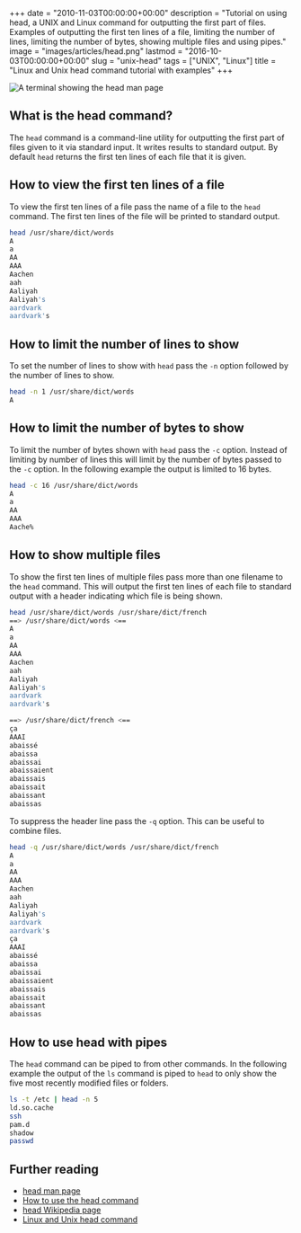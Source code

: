+++
date = "2010-11-03T00:00:00+00:00"
description = "Tutorial on using head, a UNIX and Linux command for outputting the first part of files. Examples of outputting the first ten lines of a file, limiting the number of lines, limiting the number of bytes, showing multiple files and using pipes."
image = "images/articles/head.png"
lastmod = "2016-10-03T00:00:00+00:00"
slug = "unix-head"
tags = ["UNIX", "Linux"]
title = "Linux and Unix head command tutorial with examples"
+++

![A terminal showing the head man page][6]

## What is the head command?

The `head` command is a command-line utility for outputting the first part of
files given to it via standard input. It writes results to standard output. By
default `head` returns the first ten lines of each file that it is given.

## How to view the first ten lines of a file

To view the first ten lines of a file pass the name of a file to the `head`
command. The first ten lines of the file will be printed to standard output.

```sh
head /usr/share/dict/words
A
a
AA
AAA
Aachen
aah
Aaliyah
Aaliyah's
aardvark
aardvark's
```

## How to limit the number of lines to show

To set the number of lines to show with `head` pass the `-n` option followed by
the number of lines to show.

```sh
head -n 1 /usr/share/dict/words
A
```

## How to limit the number of bytes to show

To limit the number of bytes shown with `head` pass the `-c` option. Instead of
limiting by number of lines this will limit by the number of bytes passed to the
`-c` option. In the following example the output is limited to 16 bytes.

```sh
head -c 16 /usr/share/dict/words
A
a
AA
AAA
Aache%
```

## How to show multiple files

To show the first ten lines of multiple files pass more than one filename to the
`head` command. This will output the first ten lines of each file to standard
output with a header indicating which file is being shown.

```sh
head /usr/share/dict/words /usr/share/dict/french
==> /usr/share/dict/words <==
A
a
AA
AAA
Aachen
aah
Aaliyah
Aaliyah's
aardvark
aardvark's
```

```sh
==> /usr/share/dict/french <==
ça
AAAI
abaissé
abaissa
abaissai
abaissaient
abaissais
abaissait
abaissant
abaissas
```

To suppress the header line pass the `-q` option. This can be useful to combine
files.

```sh
head -q /usr/share/dict/words /usr/share/dict/french
A
a
AA
AAA
Aachen
aah
Aaliyah
Aaliyah's
aardvark
aardvark's
ça
AAAI
abaissé
abaissa
abaissai
abaissaient
abaissais
abaissait
abaissant
abaissas
```

## How to use head with pipes

The `head` command can be piped to from other commands. In the following example
the output of the `ls` command is piped to `head` to only show the five most
recently modified files or folders.

```sh
ls -t /etc | head -n 5
ld.so.cache
ssh
pam.d
shadow
passwd
```

## Further reading

- [head man page][1]
- [How to use the head command][3]
- [head Wikipedia page][4]
- [Linux and Unix head command][5]

[1]: http://linux.die.net/man/1/head
[2]: https://shapeshed.com/unix-sort/
[3]: http://www.linfo.org/head.html
[4]: https://en.wikipedia.org/wiki/Head_(Unix)
[5]: http://www.computerhope.com/unix/uhead.htm
[6]: /images/articles/head.png "Linux and Unix head command"
